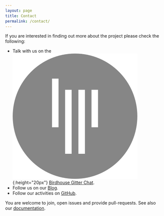 ```yaml
---
layout: page
title: Contact
permalink: /contact/
---
```

If you are interested in finding out more about the project please check the following:

* Talk with us on the ![](/assets/gitter.svg){:height="20px"} [Birdhouse Gitter Chat](https://gitter.im/bird-house/birdhouse).
* Follow us on our [Blog](https://medium.com/birdhouse-newsletter).
* Follow our activities on [GitHub](https://github.com/bird-house).

You are welcome to join, open issues and provide pull-requests.
See also our [documentation](https://birdhouse.readthedocs.io/en/latest/communication.html).

